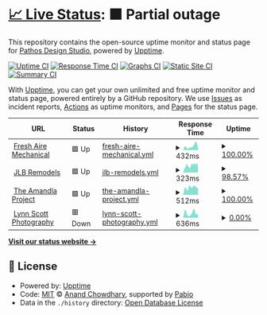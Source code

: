 # [📈 Live Status](https://Pathos-Design-Studio.github.io/uptime): <!--live status--> **🟧 Partial outage**

This repository contains the open-source uptime monitor and status page for [Pathos Design Studio](https://Pathos-Design-Studio.github.io/uptime), powered by [Upptime](https://github.com/upptime/upptime).

[![Uptime CI](https://github.com/Pathos-Design-Studio/uptime/workflows/Uptime%20CI/badge.svg)](https://github.com/Pathos-Design-Studio/uptime/actions?query=workflow%3A%22Uptime+CI%22)
[![Response Time CI](https://github.com/Pathos-Design-Studio/uptime/workflows/Response%20Time%20CI/badge.svg)](https://github.com/Pathos-Design-Studio/uptime/actions?query=workflow%3A%22Response+Time+CI%22)
[![Graphs CI](https://github.com/Pathos-Design-Studio/uptime/workflows/Graphs%20CI/badge.svg)](https://github.com/Pathos-Design-Studio/uptime/actions?query=workflow%3A%22Graphs+CI%22)
[![Static Site CI](https://github.com/Pathos-Design-Studio/uptime/workflows/Static%20Site%20CI/badge.svg)](https://github.com/Pathos-Design-Studio/uptime/actions?query=workflow%3A%22Static+Site+CI%22)
[![Summary CI](https://github.com/Pathos-Design-Studio/uptime/workflows/Summary%20CI/badge.svg)](https://github.com/Pathos-Design-Studio/uptime/actions?query=workflow%3A%22Summary+CI%22)

With [Upptime](https://upptime.js.org), you can get your own unlimited and free uptime monitor and status page, powered entirely by a GitHub repository. We use [Issues](https://github.com/Pathos-Design-Studio/uptime/issues) as incident reports, [Actions](https://github.com/Pathos-Design-Studio/uptime/actions) as uptime monitors, and [Pages](https://Pathos-Design-Studio.github.io/uptime) for the status page.

<!--start: status pages-->
<!-- This summary is generated by Upptime (https://github.com/upptime/upptime) -->
<!-- Do not edit this manually, your changes will be overwritten -->
<!-- prettier-ignore -->
| URL | Status | History | Response Time | Uptime |
| --- | ------ | ------- | ------------- | ------ |
| <img alt="" src="https://icons.duckduckgo.com/ip3/freshairemech.com.ico" height="13"> [Fresh Aire Mechanical](https://freshairemech.com/) | 🟩 Up | [fresh-aire-mechanical.yml](https://github.com/Pathos-Design-Studio/uptime/commits/HEAD/history/fresh-aire-mechanical.yml) | <details><summary><img alt="Response time graph" src="./graphs/fresh-aire-mechanical/response-time-week.png" height="20"> 432ms</summary><br><a href="https://Pathos-Design-Studio.github.io/uptime/history/fresh-aire-mechanical"><img alt="Response time 358" src="https://img.shields.io/endpoint?url=https%3A%2F%2Fraw.githubusercontent.com%2FPathos-Design-Studio%2Fuptime%2FHEAD%2Fapi%2Ffresh-aire-mechanical%2Fresponse-time.json"></a><br><a href="https://Pathos-Design-Studio.github.io/uptime/history/fresh-aire-mechanical"><img alt="24-hour response time 220" src="https://img.shields.io/endpoint?url=https%3A%2F%2Fraw.githubusercontent.com%2FPathos-Design-Studio%2Fuptime%2FHEAD%2Fapi%2Ffresh-aire-mechanical%2Fresponse-time-day.json"></a><br><a href="https://Pathos-Design-Studio.github.io/uptime/history/fresh-aire-mechanical"><img alt="7-day response time 432" src="https://img.shields.io/endpoint?url=https%3A%2F%2Fraw.githubusercontent.com%2FPathos-Design-Studio%2Fuptime%2FHEAD%2Fapi%2Ffresh-aire-mechanical%2Fresponse-time-week.json"></a><br><a href="https://Pathos-Design-Studio.github.io/uptime/history/fresh-aire-mechanical"><img alt="30-day response time 356" src="https://img.shields.io/endpoint?url=https%3A%2F%2Fraw.githubusercontent.com%2FPathos-Design-Studio%2Fuptime%2FHEAD%2Fapi%2Ffresh-aire-mechanical%2Fresponse-time-month.json"></a><br><a href="https://Pathos-Design-Studio.github.io/uptime/history/fresh-aire-mechanical"><img alt="1-year response time 358" src="https://img.shields.io/endpoint?url=https%3A%2F%2Fraw.githubusercontent.com%2FPathos-Design-Studio%2Fuptime%2FHEAD%2Fapi%2Ffresh-aire-mechanical%2Fresponse-time-year.json"></a></details> | <details><summary><a href="https://Pathos-Design-Studio.github.io/uptime/history/fresh-aire-mechanical">100.00%</a></summary><a href="https://Pathos-Design-Studio.github.io/uptime/history/fresh-aire-mechanical"><img alt="All-time uptime 93.53%" src="https://img.shields.io/endpoint?url=https%3A%2F%2Fraw.githubusercontent.com%2FPathos-Design-Studio%2Fuptime%2FHEAD%2Fapi%2Ffresh-aire-mechanical%2Fuptime.json"></a><br><a href="https://Pathos-Design-Studio.github.io/uptime/history/fresh-aire-mechanical"><img alt="24-hour uptime 100.00%" src="https://img.shields.io/endpoint?url=https%3A%2F%2Fraw.githubusercontent.com%2FPathos-Design-Studio%2Fuptime%2FHEAD%2Fapi%2Ffresh-aire-mechanical%2Fuptime-day.json"></a><br><a href="https://Pathos-Design-Studio.github.io/uptime/history/fresh-aire-mechanical"><img alt="7-day uptime 100.00%" src="https://img.shields.io/endpoint?url=https%3A%2F%2Fraw.githubusercontent.com%2FPathos-Design-Studio%2Fuptime%2FHEAD%2Fapi%2Ffresh-aire-mechanical%2Fuptime-week.json"></a><br><a href="https://Pathos-Design-Studio.github.io/uptime/history/fresh-aire-mechanical"><img alt="30-day uptime 85.34%" src="https://img.shields.io/endpoint?url=https%3A%2F%2Fraw.githubusercontent.com%2FPathos-Design-Studio%2Fuptime%2FHEAD%2Fapi%2Ffresh-aire-mechanical%2Fuptime-month.json"></a><br><a href="https://Pathos-Design-Studio.github.io/uptime/history/fresh-aire-mechanical"><img alt="1-year uptime 92.66%" src="https://img.shields.io/endpoint?url=https%3A%2F%2Fraw.githubusercontent.com%2FPathos-Design-Studio%2Fuptime%2FHEAD%2Fapi%2Ffresh-aire-mechanical%2Fuptime-year.json"></a></details>
| <img alt="" src="https://icons.duckduckgo.com/ip3/www.jlbremodels.com.ico" height="13"> [JLB Remodels](https://www.jlbremodels.com/) | 🟩 Up | [jlb-remodels.yml](https://github.com/Pathos-Design-Studio/uptime/commits/HEAD/history/jlb-remodels.yml) | <details><summary><img alt="Response time graph" src="./graphs/jlb-remodels/response-time-week.png" height="20"> 323ms</summary><br><a href="https://Pathos-Design-Studio.github.io/uptime/history/jlb-remodels"><img alt="Response time 329" src="https://img.shields.io/endpoint?url=https%3A%2F%2Fraw.githubusercontent.com%2FPathos-Design-Studio%2Fuptime%2FHEAD%2Fapi%2Fjlb-remodels%2Fresponse-time.json"></a><br><a href="https://Pathos-Design-Studio.github.io/uptime/history/jlb-remodels"><img alt="24-hour response time 341" src="https://img.shields.io/endpoint?url=https%3A%2F%2Fraw.githubusercontent.com%2FPathos-Design-Studio%2Fuptime%2FHEAD%2Fapi%2Fjlb-remodels%2Fresponse-time-day.json"></a><br><a href="https://Pathos-Design-Studio.github.io/uptime/history/jlb-remodels"><img alt="7-day response time 323" src="https://img.shields.io/endpoint?url=https%3A%2F%2Fraw.githubusercontent.com%2FPathos-Design-Studio%2Fuptime%2FHEAD%2Fapi%2Fjlb-remodels%2Fresponse-time-week.json"></a><br><a href="https://Pathos-Design-Studio.github.io/uptime/history/jlb-remodels"><img alt="30-day response time 281" src="https://img.shields.io/endpoint?url=https%3A%2F%2Fraw.githubusercontent.com%2FPathos-Design-Studio%2Fuptime%2FHEAD%2Fapi%2Fjlb-remodels%2Fresponse-time-month.json"></a><br><a href="https://Pathos-Design-Studio.github.io/uptime/history/jlb-remodels"><img alt="1-year response time 335" src="https://img.shields.io/endpoint?url=https%3A%2F%2Fraw.githubusercontent.com%2FPathos-Design-Studio%2Fuptime%2FHEAD%2Fapi%2Fjlb-remodels%2Fresponse-time-year.json"></a></details> | <details><summary><a href="https://Pathos-Design-Studio.github.io/uptime/history/jlb-remodels">98.57%</a></summary><a href="https://Pathos-Design-Studio.github.io/uptime/history/jlb-remodels"><img alt="All-time uptime 99.96%" src="https://img.shields.io/endpoint?url=https%3A%2F%2Fraw.githubusercontent.com%2FPathos-Design-Studio%2Fuptime%2FHEAD%2Fapi%2Fjlb-remodels%2Fuptime.json"></a><br><a href="https://Pathos-Design-Studio.github.io/uptime/history/jlb-remodels"><img alt="24-hour uptime 94.97%" src="https://img.shields.io/endpoint?url=https%3A%2F%2Fraw.githubusercontent.com%2FPathos-Design-Studio%2Fuptime%2FHEAD%2Fapi%2Fjlb-remodels%2Fuptime-day.json"></a><br><a href="https://Pathos-Design-Studio.github.io/uptime/history/jlb-remodels"><img alt="7-day uptime 98.57%" src="https://img.shields.io/endpoint?url=https%3A%2F%2Fraw.githubusercontent.com%2FPathos-Design-Studio%2Fuptime%2FHEAD%2Fapi%2Fjlb-remodels%2Fuptime-week.json"></a><br><a href="https://Pathos-Design-Studio.github.io/uptime/history/jlb-remodels"><img alt="30-day uptime 99.57%" src="https://img.shields.io/endpoint?url=https%3A%2F%2Fraw.githubusercontent.com%2FPathos-Design-Studio%2Fuptime%2FHEAD%2Fapi%2Fjlb-remodels%2Fuptime-month.json"></a><br><a href="https://Pathos-Design-Studio.github.io/uptime/history/jlb-remodels"><img alt="1-year uptime 99.95%" src="https://img.shields.io/endpoint?url=https%3A%2F%2Fraw.githubusercontent.com%2FPathos-Design-Studio%2Fuptime%2FHEAD%2Fapi%2Fjlb-remodels%2Fuptime-year.json"></a></details>
| <img alt="" src="https://icons.duckduckgo.com/ip3/www.amandlaproject.org.ico" height="13"> [The Amandla Project](https://www.amandlaproject.org/) | 🟩 Up | [the-amandla-project.yml](https://github.com/Pathos-Design-Studio/uptime/commits/HEAD/history/the-amandla-project.yml) | <details><summary><img alt="Response time graph" src="./graphs/the-amandla-project/response-time-week.png" height="20"> 512ms</summary><br><a href="https://Pathos-Design-Studio.github.io/uptime/history/the-amandla-project"><img alt="Response time 536" src="https://img.shields.io/endpoint?url=https%3A%2F%2Fraw.githubusercontent.com%2FPathos-Design-Studio%2Fuptime%2FHEAD%2Fapi%2Fthe-amandla-project%2Fresponse-time.json"></a><br><a href="https://Pathos-Design-Studio.github.io/uptime/history/the-amandla-project"><img alt="24-hour response time 457" src="https://img.shields.io/endpoint?url=https%3A%2F%2Fraw.githubusercontent.com%2FPathos-Design-Studio%2Fuptime%2FHEAD%2Fapi%2Fthe-amandla-project%2Fresponse-time-day.json"></a><br><a href="https://Pathos-Design-Studio.github.io/uptime/history/the-amandla-project"><img alt="7-day response time 512" src="https://img.shields.io/endpoint?url=https%3A%2F%2Fraw.githubusercontent.com%2FPathos-Design-Studio%2Fuptime%2FHEAD%2Fapi%2Fthe-amandla-project%2Fresponse-time-week.json"></a><br><a href="https://Pathos-Design-Studio.github.io/uptime/history/the-amandla-project"><img alt="30-day response time 557" src="https://img.shields.io/endpoint?url=https%3A%2F%2Fraw.githubusercontent.com%2FPathos-Design-Studio%2Fuptime%2FHEAD%2Fapi%2Fthe-amandla-project%2Fresponse-time-month.json"></a><br><a href="https://Pathos-Design-Studio.github.io/uptime/history/the-amandla-project"><img alt="1-year response time 536" src="https://img.shields.io/endpoint?url=https%3A%2F%2Fraw.githubusercontent.com%2FPathos-Design-Studio%2Fuptime%2FHEAD%2Fapi%2Fthe-amandla-project%2Fresponse-time-year.json"></a></details> | <details><summary><a href="https://Pathos-Design-Studio.github.io/uptime/history/the-amandla-project">100.00%</a></summary><a href="https://Pathos-Design-Studio.github.io/uptime/history/the-amandla-project"><img alt="All-time uptime 99.73%" src="https://img.shields.io/endpoint?url=https%3A%2F%2Fraw.githubusercontent.com%2FPathos-Design-Studio%2Fuptime%2FHEAD%2Fapi%2Fthe-amandla-project%2Fuptime.json"></a><br><a href="https://Pathos-Design-Studio.github.io/uptime/history/the-amandla-project"><img alt="24-hour uptime 100.00%" src="https://img.shields.io/endpoint?url=https%3A%2F%2Fraw.githubusercontent.com%2FPathos-Design-Studio%2Fuptime%2FHEAD%2Fapi%2Fthe-amandla-project%2Fuptime-day.json"></a><br><a href="https://Pathos-Design-Studio.github.io/uptime/history/the-amandla-project"><img alt="7-day uptime 100.00%" src="https://img.shields.io/endpoint?url=https%3A%2F%2Fraw.githubusercontent.com%2FPathos-Design-Studio%2Fuptime%2FHEAD%2Fapi%2Fthe-amandla-project%2Fuptime-week.json"></a><br><a href="https://Pathos-Design-Studio.github.io/uptime/history/the-amandla-project"><img alt="30-day uptime 99.86%" src="https://img.shields.io/endpoint?url=https%3A%2F%2Fraw.githubusercontent.com%2FPathos-Design-Studio%2Fuptime%2FHEAD%2Fapi%2Fthe-amandla-project%2Fuptime-month.json"></a><br><a href="https://Pathos-Design-Studio.github.io/uptime/history/the-amandla-project"><img alt="1-year uptime 99.70%" src="https://img.shields.io/endpoint?url=https%3A%2F%2Fraw.githubusercontent.com%2FPathos-Design-Studio%2Fuptime%2FHEAD%2Fapi%2Fthe-amandla-project%2Fuptime-year.json"></a></details>
| <img alt="" src="https://icons.duckduckgo.com/ip3/www.lynnscott.photo.ico" height="13"> [Lynn Scott Photography](https://www.lynnscott.photo/) | 🟥 Down | [lynn-scott-photography.yml](https://github.com/Pathos-Design-Studio/uptime/commits/HEAD/history/lynn-scott-photography.yml) | <details><summary><img alt="Response time graph" src="./graphs/lynn-scott-photography/response-time-week.png" height="20"> 636ms</summary><br><a href="https://Pathos-Design-Studio.github.io/uptime/history/lynn-scott-photography"><img alt="Response time 485" src="https://img.shields.io/endpoint?url=https%3A%2F%2Fraw.githubusercontent.com%2FPathos-Design-Studio%2Fuptime%2FHEAD%2Fapi%2Flynn-scott-photography%2Fresponse-time.json"></a><br><a href="https://Pathos-Design-Studio.github.io/uptime/history/lynn-scott-photography"><img alt="24-hour response time 498" src="https://img.shields.io/endpoint?url=https%3A%2F%2Fraw.githubusercontent.com%2FPathos-Design-Studio%2Fuptime%2FHEAD%2Fapi%2Flynn-scott-photography%2Fresponse-time-day.json"></a><br><a href="https://Pathos-Design-Studio.github.io/uptime/history/lynn-scott-photography"><img alt="7-day response time 636" src="https://img.shields.io/endpoint?url=https%3A%2F%2Fraw.githubusercontent.com%2FPathos-Design-Studio%2Fuptime%2FHEAD%2Fapi%2Flynn-scott-photography%2Fresponse-time-week.json"></a><br><a href="https://Pathos-Design-Studio.github.io/uptime/history/lynn-scott-photography"><img alt="30-day response time 489" src="https://img.shields.io/endpoint?url=https%3A%2F%2Fraw.githubusercontent.com%2FPathos-Design-Studio%2Fuptime%2FHEAD%2Fapi%2Flynn-scott-photography%2Fresponse-time-month.json"></a><br><a href="https://Pathos-Design-Studio.github.io/uptime/history/lynn-scott-photography"><img alt="1-year response time 484" src="https://img.shields.io/endpoint?url=https%3A%2F%2Fraw.githubusercontent.com%2FPathos-Design-Studio%2Fuptime%2FHEAD%2Fapi%2Flynn-scott-photography%2Fresponse-time-year.json"></a></details> | <details><summary><a href="https://Pathos-Design-Studio.github.io/uptime/history/lynn-scott-photography">0.00%</a></summary><a href="https://Pathos-Design-Studio.github.io/uptime/history/lynn-scott-photography"><img alt="All-time uptime 2.59%" src="https://img.shields.io/endpoint?url=https%3A%2F%2Fraw.githubusercontent.com%2FPathos-Design-Studio%2Fuptime%2FHEAD%2Fapi%2Flynn-scott-photography%2Fuptime.json"></a><br><a href="https://Pathos-Design-Studio.github.io/uptime/history/lynn-scott-photography"><img alt="24-hour uptime 0.00%" src="https://img.shields.io/endpoint?url=https%3A%2F%2Fraw.githubusercontent.com%2FPathos-Design-Studio%2Fuptime%2FHEAD%2Fapi%2Flynn-scott-photography%2Fuptime-day.json"></a><br><a href="https://Pathos-Design-Studio.github.io/uptime/history/lynn-scott-photography"><img alt="7-day uptime 0.00%" src="https://img.shields.io/endpoint?url=https%3A%2F%2Fraw.githubusercontent.com%2FPathos-Design-Studio%2Fuptime%2FHEAD%2Fapi%2Flynn-scott-photography%2Fuptime-week.json"></a><br><a href="https://Pathos-Design-Studio.github.io/uptime/history/lynn-scott-photography"><img alt="30-day uptime 1.38%" src="https://img.shields.io/endpoint?url=https%3A%2F%2Fraw.githubusercontent.com%2FPathos-Design-Studio%2Fuptime%2FHEAD%2Fapi%2Flynn-scott-photography%2Fuptime-month.json"></a><br><a href="https://Pathos-Design-Studio.github.io/uptime/history/lynn-scott-photography"><img alt="1-year uptime 0.00%" src="https://img.shields.io/endpoint?url=https%3A%2F%2Fraw.githubusercontent.com%2FPathos-Design-Studio%2Fuptime%2FHEAD%2Fapi%2Flynn-scott-photography%2Fuptime-year.json"></a></details>

<!--end: status pages-->

[**Visit our status website →**](https://Pathos-Design-Studio.github.io/uptime)

## 📄 License

- Powered by: [Upptime](https://github.com/upptime/upptime)
- Code: [MIT](./LICENSE) © [Anand Chowdhary](https://anandchowdhary.com), supported by [Pabio](https://pabio.com)
- Data in the `./history` directory: [Open Database License](https://opendatacommons.org/licenses/odbl/1-0/)
